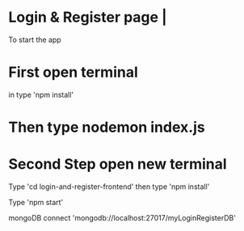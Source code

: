 # Login & Register page |

To start the app

# First open terminal 
in type 'npm install'

# Then type nodemon index.js

# Second Step open new  terminal 
Type 'cd login-and-register-frontend'
then type 'npm install' 

Type 'npm start'

mongoDB connect 'mongodb://localhost:27017/myLoginRegisterDB'
